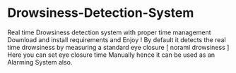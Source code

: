 # Drowsiness-Detection-System
Real time Drowsiness detection system with proper time management 
Download and install requirements and Enjoy !
By default it detects the real time drowsiness by measuring a standard eye closure [ noraml drowsiness ] 
Here you can set eye closure time Manually hence it can be used as an Alarming System also.
